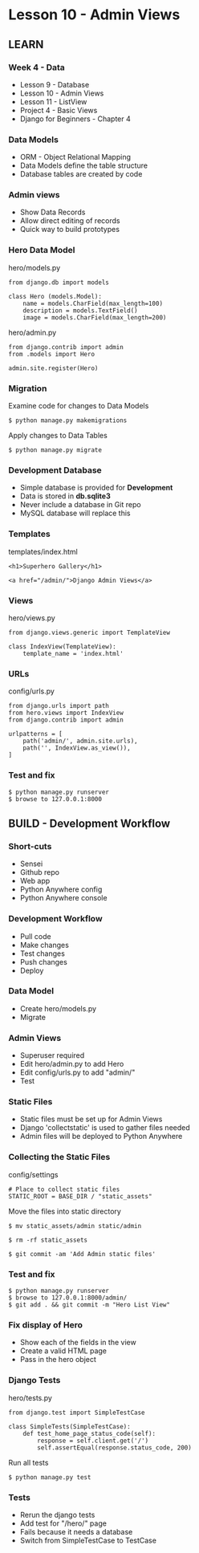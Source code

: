 # Lesson 10 - Admin Views

## LEARN

### Week 4 - Data
* Lesson 9 - Database
* Lesson 10 - Admin Views
* Lesson 11 - ListView
* Project 4 - Basic Views
* Django for Beginners - Chapter 4


### Data Models
- ORM - Object Relational Mapping
- Data Models define the table structure
- Database tables are created by code


### Admin views
* Show Data Records
* Allow direct editing of records
* Quick way to build prototypes


### Hero Data Model

hero/models.py

    from django.db import models

    class Hero (models.Model):
        name = models.CharField(max_length=100)
        description = models.TextField()
        image = models.CharField(max_length=200)

hero/admin.py

    from django.contrib import admin
    from .models import Hero

    admin.site.register(Hero)


### Migration
Examine code for changes to Data Models

    $ python manage.py makemigrations

Apply changes to Data Tables

    $ python manage.py migrate


### Development Database
* Simple database is provided for **Development**
* Data is stored in **db.sqlite3**
* Never include a database in Git repo
* MySQL database will replace this


### Templates

templates/index.html

    <h1>Superhero Gallery</h1>

    <a href="/admin/">Django Admin Views</a>


### Views

hero/views.py

    from django.views.generic import TemplateView

    class IndexView(TemplateView):
        template_name = 'index.html'


### URLs

config/urls.py

    from django.urls import path
    from hero.views import IndexView
    from django.contrib import admin

    urlpatterns = [
        path('admin/', admin.site.urls),
        path('', IndexView.as_view()),
    ]


### Test and fix

    $ python manage.py runserver
    $ browse to 127.0.0.1:8000



## BUILD - Development Workflow

### Short-cuts
* Sensei
* Github repo
* Web app
* Python Anywhere config
* Python Anywhere console


### Development Workflow
* Pull code
* Make changes
* Test changes
* Push changes
* Deploy


### Data Model
* Create hero/models.py
* Migrate


### Admin Views
* Superuser required
* Edit hero/admin.py to add Hero
* Edit config/urls.py to add "admin/"
* Test


### Static Files
* Static files must be set up for Admin Views
* Django 'collectstatic' is used to gather files needed
* Admin files will be deployed to Python Anywhere


### Collecting the Static Files
config/settings

    # Place to collect static files
    STATIC_ROOT = BASE_DIR / "static_assets"

Move the files into static directory

    $ mv static_assets/admin static/admin

    $ rm -rf static_assets

    $ git commit -am 'Add Admin static files'



### Test and fix

    $ python manage.py runserver
    $ browse to 127.0.0.1:8000/admin/
    $ git add . && git commit -m "Hero List View"


### Fix display of Hero 
* Show each of the fields in the view
* Create a valid HTML page
* Pass in the hero object


### Django Tests

hero/tests.py

    from django.test import SimpleTestCase

    class SimpleTests(SimpleTestCase):
        def test_home_page_status_code(self):
            response = self.client.get('/')
            self.assertEqual(response.status_code, 200)

Run all tests

    $ python manage.py test


### Tests
* Rerun the django tests
* Add test for "/hero/" page
* Fails because it needs a database
* Switch from SimpleTestCase to TestCase

